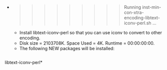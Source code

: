 * >>>>>>>>> Running inst-min-con-xtra-encoding-libtext-iconv-perl.sh ...
  * Install libtext-iconv-perl so that you can use iconv to convert to other encoding.
  * Disk size = 2103708K. Space Used = 4K. Runtime = 00:00:00:00.
  * The following NEW packages will be installed:
  ```bash
libtext-iconv-perl*
  ```
